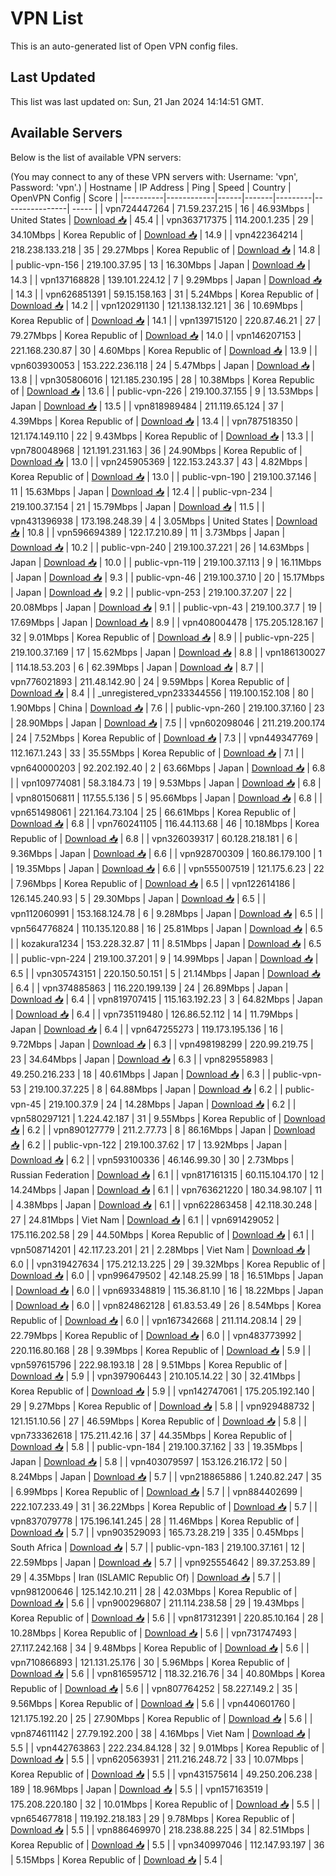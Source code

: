 # VPN List

This is an auto-generated list of Open VPN config files.

## Last Updated

This list was last updated on: Sun, 21 Jan 2024 14:14:51 GMT.

## Available Servers

Below is the list of available VPN servers:

(You may connect to any of these VPN servers with: Username: 'vpn', Password: 'vpn'.)
| Hostname | IP Address | Ping | Speed | Country | OpenVPN Config | Score |
|----------|------------|------|-------|---------|----------------| ----- |
| vpn724447264 | 71.59.237.215 | 16 | 46.93Mbps | United States | [Download 📥](./configs/server_0_US.ovpn) | 45.4 |
| vpn363717375 | 114.200.1.235 | 29 | 34.10Mbps | Korea Republic of | [Download 📥](./configs/server_1_KR.ovpn) | 14.9 |
| vpn422364214 | 218.238.133.218 | 35 | 29.27Mbps | Korea Republic of | [Download 📥](./configs/server_2_KR.ovpn) | 14.8 |
| public-vpn-156 | 219.100.37.95 | 13 | 16.30Mbps | Japan | [Download 📥](./configs/server_3_JP.ovpn) | 14.3 |
| vpn137168828 | 139.101.224.12 | 7 | 9.29Mbps | Japan | [Download 📥](./configs/server_4_JP.ovpn) | 14.3 |
| vpn626851391 | 59.15.158.163 | 31 | 5.24Mbps | Korea Republic of | [Download 📥](./configs/server_5_KR.ovpn) | 14.2 |
| vpn120291130 | 121.138.132.121 | 36 | 10.69Mbps | Korea Republic of | [Download 📥](./configs/server_6_KR.ovpn) | 14.1 |
| vpn139715120 | 220.87.46.21 | 27 | 79.27Mbps | Korea Republic of | [Download 📥](./configs/server_7_KR.ovpn) | 14.0 |
| vpn146207153 | 221.168.230.87 | 30 | 4.60Mbps | Korea Republic of | [Download 📥](./configs/server_8_KR.ovpn) | 13.9 |
| vpn603930053 | 153.222.236.118 | 24 | 5.47Mbps | Japan | [Download 📥](./configs/server_9_JP.ovpn) | 13.8 |
| vpn305806016 | 121.185.230.195 | 28 | 10.38Mbps | Korea Republic of | [Download 📥](./configs/server_10_KR.ovpn) | 13.6 |
| public-vpn-226 | 219.100.37.155 | 9 | 13.53Mbps | Japan | [Download 📥](./configs/server_11_JP.ovpn) | 13.5 |
| vpn818989484 | 211.119.65.124 | 37 | 4.39Mbps | Korea Republic of | [Download 📥](./configs/server_12_KR.ovpn) | 13.4 |
| vpn787518350 | 121.174.149.110 | 22 | 9.43Mbps | Korea Republic of | [Download 📥](./configs/server_13_KR.ovpn) | 13.3 |
| vpn780048968 | 121.191.231.163 | 36 | 24.90Mbps | Korea Republic of | [Download 📥](./configs/server_14_KR.ovpn) | 13.0 |
| vpn245905369 | 122.153.243.37 | 43 | 4.82Mbps | Korea Republic of | [Download 📥](./configs/server_15_KR.ovpn) | 13.0 |
| public-vpn-190 | 219.100.37.146 | 11 | 15.63Mbps | Japan | [Download 📥](./configs/server_16_JP.ovpn) | 12.4 |
| public-vpn-234 | 219.100.37.154 | 21 | 15.79Mbps | Japan | [Download 📥](./configs/server_17_JP.ovpn) | 11.5 |
| vpn431396938 | 173.198.248.39 | 4 | 3.05Mbps | United States | [Download 📥](./configs/server_18_US.ovpn) | 10.8 |
| vpn596694389 | 122.17.210.89 | 11 | 3.73Mbps | Japan | [Download 📥](./configs/server_19_JP.ovpn) | 10.2 |
| public-vpn-240 | 219.100.37.221 | 26 | 14.63Mbps | Japan | [Download 📥](./configs/server_20_JP.ovpn) | 10.0 |
| public-vpn-119 | 219.100.37.113 | 9 | 16.11Mbps | Japan | [Download 📥](./configs/server_21_JP.ovpn) | 9.3 |
| public-vpn-46 | 219.100.37.10 | 20 | 15.17Mbps | Japan | [Download 📥](./configs/server_22_JP.ovpn) | 9.2 |
| public-vpn-253 | 219.100.37.207 | 22 | 20.08Mbps | Japan | [Download 📥](./configs/server_23_JP.ovpn) | 9.1 |
| public-vpn-43 | 219.100.37.7 | 19 | 17.69Mbps | Japan | [Download 📥](./configs/server_24_JP.ovpn) | 8.9 |
| vpn408004478 | 175.205.128.167 | 32 | 9.01Mbps | Korea Republic of | [Download 📥](./configs/server_25_KR.ovpn) | 8.9 |
| public-vpn-225 | 219.100.37.169 | 17 | 15.62Mbps | Japan | [Download 📥](./configs/server_26_JP.ovpn) | 8.8 |
| vpn186130027 | 114.18.53.203 | 6 | 62.39Mbps | Japan | [Download 📥](./configs/server_27_JP.ovpn) | 8.7 |
| vpn776021893 | 211.48.142.90 | 24 | 9.59Mbps | Korea Republic of | [Download 📥](./configs/server_28_KR.ovpn) | 8.4 |
| _unregistered_vpn233344556 | 119.100.152.108 | 80 | 1.90Mbps | China | [Download 📥](./configs/server_29_CN.ovpn) | 7.6 |
| public-vpn-260 | 219.100.37.160 | 23 | 28.90Mbps | Japan | [Download 📥](./configs/server_30_JP.ovpn) | 7.5 |
| vpn602098046 | 211.219.200.174 | 24 | 7.52Mbps | Korea Republic of | [Download 📥](./configs/server_31_KR.ovpn) | 7.3 |
| vpn449347769 | 112.167.1.243 | 33 | 35.55Mbps | Korea Republic of | [Download 📥](./configs/server_32_KR.ovpn) | 7.1 |
| vpn640000203 | 92.202.192.40 | 2 | 63.66Mbps | Japan | [Download 📥](./configs/server_33_JP.ovpn) | 6.8 |
| vpn109774081 | 58.3.184.73 | 19 | 9.53Mbps | Japan | [Download 📥](./configs/server_34_JP.ovpn) | 6.8 |
| vpn801506811 | 117.55.5.136 | 5 | 95.66Mbps | Japan | [Download 📥](./configs/server_35_JP.ovpn) | 6.8 |
| vpn651498061 | 221.164.73.104 | 25 | 66.61Mbps | Korea Republic of | [Download 📥](./configs/server_36_KR.ovpn) | 6.8 |
| vpn760241105 | 116.44.113.68 | 46 | 10.18Mbps | Korea Republic of | [Download 📥](./configs/server_37_KR.ovpn) | 6.8 |
| vpn326039317 | 60.128.218.181 | 6 | 9.36Mbps | Japan | [Download 📥](./configs/server_38_JP.ovpn) | 6.6 |
| vpn928700309 | 160.86.179.100 | 1 | 19.35Mbps | Japan | [Download 📥](./configs/server_39_JP.ovpn) | 6.6 |
| vpn555007519 | 121.175.6.23 | 22 | 7.96Mbps | Korea Republic of | [Download 📥](./configs/server_40_KR.ovpn) | 6.5 |
| vpn122614186 | 126.145.240.93 | 5 | 29.30Mbps | Japan | [Download 📥](./configs/server_41_JP.ovpn) | 6.5 |
| vpn112060991 | 153.168.124.78 | 6 | 9.28Mbps | Japan | [Download 📥](./configs/server_42_JP.ovpn) | 6.5 |
| vpn564776824 | 110.135.120.88 | 16 | 25.81Mbps | Japan | [Download 📥](./configs/server_43_JP.ovpn) | 6.5 |
| kozakura1234 | 153.228.32.87 | 11 | 8.51Mbps | Japan | [Download 📥](./configs/server_44_JP.ovpn) | 6.5 |
| public-vpn-224 | 219.100.37.201 | 9 | 14.99Mbps | Japan | [Download 📥](./configs/server_45_JP.ovpn) | 6.5 |
| vpn305743151 | 220.150.50.151 | 5 | 21.14Mbps | Japan | [Download 📥](./configs/server_46_JP.ovpn) | 6.4 |
| vpn374885863 | 116.220.199.139 | 24 | 26.89Mbps | Japan | [Download 📥](./configs/server_47_JP.ovpn) | 6.4 |
| vpn819707415 | 115.163.192.23 | 3 | 64.82Mbps | Japan | [Download 📥](./configs/server_48_JP.ovpn) | 6.4 |
| vpn735119480 | 126.86.52.112 | 14 | 11.79Mbps | Japan | [Download 📥](./configs/server_49_JP.ovpn) | 6.4 |
| vpn647255273 | 119.173.195.136 | 16 | 9.72Mbps | Japan | [Download 📥](./configs/server_50_JP.ovpn) | 6.3 |
| vpn498198299 | 220.99.219.75 | 23 | 34.64Mbps | Japan | [Download 📥](./configs/server_51_JP.ovpn) | 6.3 |
| vpn829558983 | 49.250.216.233 | 18 | 40.61Mbps | Japan | [Download 📥](./configs/server_52_JP.ovpn) | 6.3 |
| public-vpn-53 | 219.100.37.225 | 8 | 64.88Mbps | Japan | [Download 📥](./configs/server_53_JP.ovpn) | 6.2 |
| public-vpn-45 | 219.100.37.9 | 24 | 14.28Mbps | Japan | [Download 📥](./configs/server_54_JP.ovpn) | 6.2 |
| vpn580297121 | 1.224.42.187 | 31 | 9.55Mbps | Korea Republic of | [Download 📥](./configs/server_55_KR.ovpn) | 6.2 |
| vpn890127779 | 211.2.77.73 | 8 | 86.16Mbps | Japan | [Download 📥](./configs/server_56_JP.ovpn) | 6.2 |
| public-vpn-122 | 219.100.37.62 | 17 | 13.92Mbps | Japan | [Download 📥](./configs/server_57_JP.ovpn) | 6.2 |
| vpn593100336 | 46.146.99.30 | 30 | 2.73Mbps | Russian Federation | [Download 📥](./configs/server_58_RU.ovpn) | 6.1 |
| vpn817161315 | 60.115.104.170 | 12 | 14.24Mbps | Japan | [Download 📥](./configs/server_59_JP.ovpn) | 6.1 |
| vpn763621220 | 180.34.98.107 | 11 | 4.38Mbps | Japan | [Download 📥](./configs/server_60_JP.ovpn) | 6.1 |
| vpn622863458 | 42.118.30.248 | 27 | 24.81Mbps | Viet Nam | [Download 📥](./configs/server_61_VN.ovpn) | 6.1 |
| vpn691429052 | 175.116.202.58 | 29 | 44.50Mbps | Korea Republic of | [Download 📥](./configs/server_62_KR.ovpn) | 6.1 |
| vpn508714201 | 42.117.23.201 | 21 | 2.28Mbps | Viet Nam | [Download 📥](./configs/server_63_VN.ovpn) | 6.0 |
| vpn319427634 | 175.212.13.225 | 29 | 39.32Mbps | Korea Republic of | [Download 📥](./configs/server_64_KR.ovpn) | 6.0 |
| vpn996479502 | 42.148.25.99 | 18 | 16.51Mbps | Japan | [Download 📥](./configs/server_65_JP.ovpn) | 6.0 |
| vpn693348819 | 115.36.81.10 | 16 | 18.22Mbps | Japan | [Download 📥](./configs/server_66_JP.ovpn) | 6.0 |
| vpn824862128 | 61.83.53.49 | 26 | 8.54Mbps | Korea Republic of | [Download 📥](./configs/server_67_KR.ovpn) | 6.0 |
| vpn167342668 | 211.114.208.14 | 29 | 22.79Mbps | Korea Republic of | [Download 📥](./configs/server_68_KR.ovpn) | 6.0 |
| vpn483773992 | 220.116.80.168 | 28 | 9.39Mbps | Korea Republic of | [Download 📥](./configs/server_69_KR.ovpn) | 5.9 |
| vpn597615796 | 222.98.193.18 | 28 | 9.51Mbps | Korea Republic of | [Download 📥](./configs/server_70_KR.ovpn) | 5.9 |
| vpn397906443 | 210.105.14.22 | 30 | 32.41Mbps | Korea Republic of | [Download 📥](./configs/server_71_KR.ovpn) | 5.9 |
| vpn142747061 | 175.205.192.140 | 29 | 9.27Mbps | Korea Republic of | [Download 📥](./configs/server_72_KR.ovpn) | 5.8 |
| vpn929488732 | 121.151.10.56 | 27 | 46.59Mbps | Korea Republic of | [Download 📥](./configs/server_73_KR.ovpn) | 5.8 |
| vpn733362618 | 175.211.42.16 | 37 | 44.35Mbps | Korea Republic of | [Download 📥](./configs/server_74_KR.ovpn) | 5.8 |
| public-vpn-184 | 219.100.37.162 | 33 | 19.35Mbps | Japan | [Download 📥](./configs/server_75_JP.ovpn) | 5.8 |
| vpn403079597 | 153.126.216.172 | 50 | 8.24Mbps | Japan | [Download 📥](./configs/server_76_JP.ovpn) | 5.7 |
| vpn218865886 | 1.240.82.247 | 35 | 6.99Mbps | Korea Republic of | [Download 📥](./configs/server_77_KR.ovpn) | 5.7 |
| vpn884402699 | 222.107.233.49 | 31 | 36.22Mbps | Korea Republic of | [Download 📥](./configs/server_78_KR.ovpn) | 5.7 |
| vpn837079778 | 175.196.141.245 | 28 | 11.46Mbps | Korea Republic of | [Download 📥](./configs/server_79_KR.ovpn) | 5.7 |
| vpn903529093 | 165.73.28.219 | 335 | 0.45Mbps | South Africa | [Download 📥](./configs/server_80_ZA.ovpn) | 5.7 |
| public-vpn-183 | 219.100.37.161 | 12 | 22.59Mbps | Japan | [Download 📥](./configs/server_81_JP.ovpn) | 5.7 |
| vpn925554642 | 89.37.253.89 | 29 | 4.35Mbps | Iran (ISLAMIC Republic Of) | [Download 📥](./configs/server_82_IR.ovpn) | 5.7 |
| vpn981200646 | 125.142.10.211 | 28 | 42.03Mbps | Korea Republic of | [Download 📥](./configs/server_83_KR.ovpn) | 5.6 |
| vpn900296807 | 211.114.238.58 | 29 | 19.43Mbps | Korea Republic of | [Download 📥](./configs/server_84_KR.ovpn) | 5.6 |
| vpn817312391 | 220.85.10.164 | 28 | 10.28Mbps | Korea Republic of | [Download 📥](./configs/server_85_KR.ovpn) | 5.6 |
| vpn731747493 | 27.117.242.168 | 34 | 9.48Mbps | Korea Republic of | [Download 📥](./configs/server_86_KR.ovpn) | 5.6 |
| vpn710866893 | 121.131.25.176 | 30 | 5.96Mbps | Korea Republic of | [Download 📥](./configs/server_87_KR.ovpn) | 5.6 |
| vpn816595712 | 118.32.216.76 | 34 | 40.80Mbps | Korea Republic of | [Download 📥](./configs/server_88_KR.ovpn) | 5.6 |
| vpn807764252 | 58.227.149.2 | 35 | 9.56Mbps | Korea Republic of | [Download 📥](./configs/server_89_KR.ovpn) | 5.6 |
| vpn440601760 | 121.175.192.20 | 25 | 27.90Mbps | Korea Republic of | [Download 📥](./configs/server_90_KR.ovpn) | 5.6 |
| vpn874611142 | 27.79.192.200 | 38 | 4.16Mbps | Viet Nam | [Download 📥](./configs/server_91_VN.ovpn) | 5.5 |
| vpn442763863 | 222.234.84.128 | 32 | 9.01Mbps | Korea Republic of | [Download 📥](./configs/server_92_KR.ovpn) | 5.5 |
| vpn620563931 | 211.216.248.72 | 33 | 10.07Mbps | Korea Republic of | [Download 📥](./configs/server_93_KR.ovpn) | 5.5 |
| vpn431575614 | 49.250.206.238 | 189 | 18.96Mbps | Japan | [Download 📥](./configs/server_94_JP.ovpn) | 5.5 |
| vpn157163519 | 175.208.220.180 | 32 | 10.01Mbps | Korea Republic of | [Download 📥](./configs/server_95_KR.ovpn) | 5.5 |
| vpn654677818 | 119.192.218.183 | 29 | 9.78Mbps | Korea Republic of | [Download 📥](./configs/server_96_KR.ovpn) | 5.5 |
| vpn886469970 | 218.238.88.225 | 34 | 82.51Mbps | Korea Republic of | [Download 📥](./configs/server_97_KR.ovpn) | 5.5 |
| vpn340997046 | 112.147.93.197 | 36 | 5.15Mbps | Korea Republic of | [Download 📥](./configs/server_98_KR.ovpn) | 5.4 |
